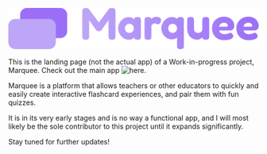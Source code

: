 ![Marquee Logo](./assets/logo/MarqueeLogoText.png)

This is the landing page (not the actual app) of a Work-in-progress project, Marquee. Check out the main app ![here](https://github.com/rowandevving/marquee-app).

Marquee is a platform that allows teachers or other educators to quickly and easily create interactive flashcard experiences, and pair them with fun quizzes.

It is in its very early stages and is no way a functional app, and I will most likely be the sole contributor to this project until it expands significantly.

Stay tuned for further updates!
